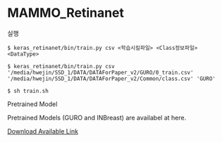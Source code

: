 # MAMMO_Retinanet



실행

    $ keras_retinanet/bin/train.py csv <학습시킬파일> <Class정보파일> <DataType>

    $ keras_retinanet/bin/train.py csv '/media/hwejin/SSD_1/DATA/DATAForPaper_v2/GURO/0_train.csv' '/media/hwejin/SSD_1/DATA/DATAForPaper_v2/Common/class.csv' 'GURO'
    
    $ sh train.sh



Pretrained Model

Pretrained Models (GURO and INBreast) are availabel at here.

[Download Available Link](https://drive.google.com/open?id=12H5E07s3m3pcDtqDpDmWs0IpWt6CIUrb)
